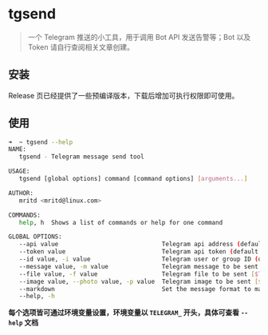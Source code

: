 # tgsend

> 一个 Telegram 推送的小工具，用于调用 Bot API 发送告警等；Bot 以及 Token 请自行查阅相关文章创建。

## 安装

Release 页已经提供了一些预编译版本，下载后增加可执行权限即可使用。

## 使用

```sh
➜  ~ tgsend --help
NAME:
   tgsend - Telegram message send tool

USAGE:
   tgsend [global options] command [command options] [arguments...]

AUTHOR:
   mritd <mritd@linux.com>

COMMANDS:
   help, h  Shows a list of commands or help for one command

GLOBAL OPTIONS:
   --api value                             Telegram api address (default: "https://api.telegram.org") [$TELEGRAM_ADDRESS]
   --token value                           Telegram api token (default: "") [$TELEGRAM_TOKEN]
   --id value, -i value                    Telegram user or group ID (default: 0) [$TELEGRAM_SEND_ID]
   --message value, -m value               Telegram message to be sent [$TELEGRAM_MESSAGE]
   --file value, -f value                  Telegram file to be sent [$TELEGRAM_FILE]
   --image value, --photo value, -p value  Telegram image to be sent [$TELEGRAM_IMAGE]
   --markdown                              Set the message format to markdown (default: false) [$TELEGRAM_MARKDOWN]
   --help, -h
```

**每个选项皆可通过环境变量设置，环境变量以 `TELEGRAM_` 开头，具体可查看 `--help` 文档**
